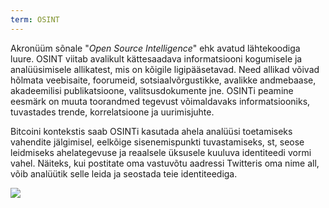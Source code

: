 ```yaml
---
term: OSINT
---
```


Akronüüm sõnale "*Open Source Intelligence*" ehk avatud lähtekoodiga luure. OSINT viitab avalikult kättesaadava informatsiooni kogumisele ja analüüsimisele allikatest, mis on kõigile ligipääsetavad. Need allikad võivad hõlmata veebisaite, foorumeid, sotsiaalvõrgustikke, avalikke andmebaase, akadeemilisi publikatsioone, valitsusdokumente jne. OSINTi peamine eesmärk on muuta toorandmed tegevust võimaldavaks informatsiooniks, tuvastades trende, korrelatsioone ja uurimisjuhte.

Bitcoini kontekstis saab OSINTi kasutada ahela analüüsi toetamiseks vahendite jälgimisel, eelkõige sisenemispunkti tuvastamiseks, st, seose leidmiseks ahelategevuse ja reaalsele üksusele kuuluva identiteedi vormi vahel. Näiteks, kui postitate oma vastuvõtu aadressi Twitteris oma nime all, võib analüütik selle leida ja seostada teie identiteediga.

![](../../dictionnaire/assets/28.png)